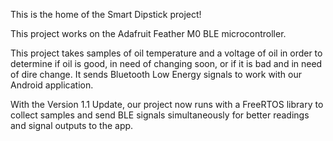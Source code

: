 This is the home of the Smart Dipstick project!

This project works on the Adafruit Feather M0 BLE microcontroller.

This project takes samples of oil temperature and a voltage of oil in order to determine if oil is good, in need of changing soon, or if it is bad and in need of dire change. It sends Bluetooth Low Energy signals to work with our Android application.

With the Version 1.1 Update, our project now runs with a FreeRTOS library to collect samples and send BLE signals simultaneously for better readings and signal outputs to the app.
